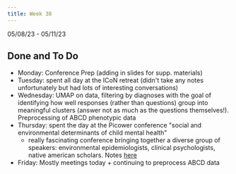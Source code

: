 ```yaml
---
title: Week 38
---
```


05/08/23 - 05/11/23

## Done and To Do
* Monday: Conference Prep (adding in slides for supp. materials)
* Tuesday: spent all day at the ICoN retreat (didn't take any notes unfortunately but had lots of interesting conversations)
* Wednesday: UMAP on data, filtering by diagnoses with the goal of identifying how well responses (rather than questions) group into meaningful clusters (answer not as much as the questions themselves!). Preprocessing of ABCD phenotypic data
* Thursday: spent the day at the Picower conference "social and environmental determinants of child mental health"
    * really fascinating conference bringing together a diverse group of speakers: environmental epidemiologists, clinical psychologists, native american scholars. Notes [here](../literature-review/determinants_of_mental_health_conference.md)
* Friday: Mostly meetings today + continuing to preprocess ABCD data